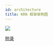 ```yaml
---
id: architecture
title: KRN 框架架构图
---
```



<img src='https://github.com/KwaiRN/KwaiRN.github.io/blob/source/static/img/architecture.png?raw=true'></img>


[附录](https://docs.corp.kuaishou.com/d/home/fcAC_jTSMsvIZVi-CR-62WW0-)
